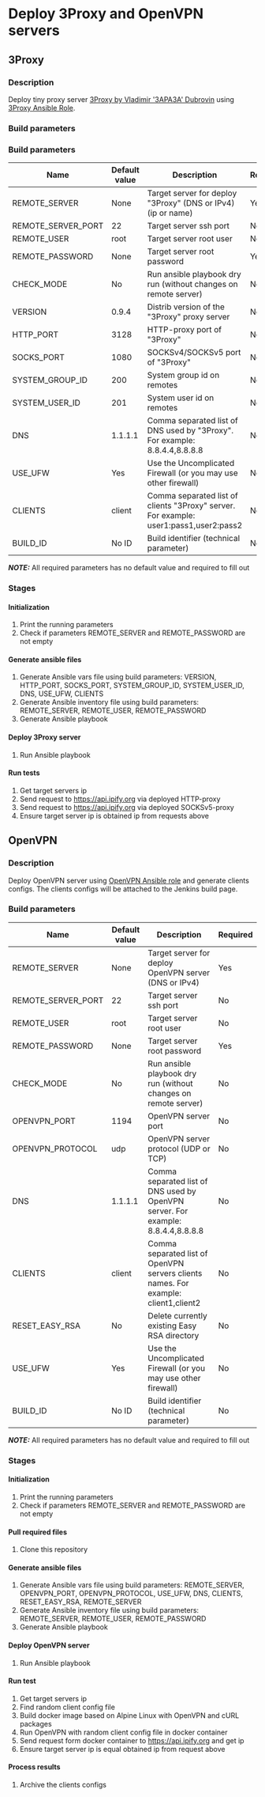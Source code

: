 # Deploy 3Proxy and OpenVPN servers
## 3Proxy
### Description
Deploy tiny proxy server [3Proxy by Vladimir '3APA3A' Dubrovin](https://github.com/3proxy/3proxy) using [3Proxy Ansible Role](https://github.com/spector517/3proxy-ansible-role).
### Build parameters
### Build parameters
| Name               | Default value | Description                                                                               | Required |
|--------------------|---------------|-------------------------------------------------------------------------------------------|----------|
| REMOTE_SERVER      | None          | Target server for deploy "3Proxy" (DNS or IPv4) (ip or name)                              | Yes      |
| REMOTE_SERVER_PORT | 22            | Target server ssh port                                                                    | No       |
| REMOTE_USER        | root          | Target server root user                                                                   | No       |
| REMOTE_PASSWORD    | None          | Target server root password                                                               | Yes      |
| CHECK_MODE         | No            | Run ansible playbook dry run (without changes on remote server)                           | No       |
| VERSION            | 0.9.4         | Distrib version of the "3Proxy" proxy server                                              | No       |
| HTTP_PORT          | 3128          | HTTP-proxy port of "3Proxy"                                                               | No       |
| SOCKS_PORT         | 1080          | SOCKSv4/SOCKSv5 port of "3Proxy"                                                          | No       |
| SYSTEM_GROUP_ID    | 200           | System group id on remotes                                                                | No       |
| SYSTEM_USER_ID     | 201           | System user id on remotes                                                                 | No       |
| DNS                | 1.1.1.1       | Comma separated list of DNS used by "3Proxy". For example: 8.8.4.4,8.8.8.8                | No       |
| USE_UFW            | Yes           | Use the Uncomplicated Firewall (or you may use other firewall)                            | No       |
| CLIENTS            | client        | Comma separated list of clients "3Proxy" server. For example: user1:pass1,user2:pass2     | No       |
| BUILD_ID           | No ID         | Build identifier (technical parameter)                                                    | No       |
**_NOTE:_**  All required parameters has no default value and required to fill out
### Stages
#### Initialization
1. Print the running parameters
2. Check if parameters REMOTE_SERVER and REMOTE_PASSWORD are not empty
#### Generate ansible files
1. Generate Ansible vars file using build parameters: VERSION, HTTP_PORT, SOCKS_PORT, SYSTEM_GROUP_ID, SYSTEM_USER_ID, DNS, USE_UFW, CLIENTS
2. Generate Ansible inventory file  using build parameters: REMOTE_SERVER, REMOTE_USER, REMOTE_PASSWORD
3. Generate Ansible playbook
#### Deploy 3Proxy server
1. Run Ansible playbook
#### Run tests
1. Get target servers ip
2. Send request to https://api.ipify.org via deployed HTTP-proxy
3. Send request to https://api.ipify.org via deployed SOCKSv5-proxy
4. Ensure target server ip is obtained ip from requests above
## OpenVPN
### Description
Deploy OpenVPN server using [OpenVPN Ansible role](https://github.com/spector517/openvpn-ansible-role) and generate clients configs.
The clients configs will be attached to the Jenkins build page.
### Build parameters
| Name               | Default value | Description                                                                               | Required |
|--------------------|---------------|-------------------------------------------------------------------------------------------|----------|
| REMOTE_SERVER      | None          | Target server for deploy OpenVPN server (DNS or IPv4)                                     | Yes      |
| REMOTE_SERVER_PORT | 22            | Target server ssh port                                                                    | No       |
| REMOTE_USER        | root          | Target server root user                                                                   | No       |
| REMOTE_PASSWORD    | None          | Target server root password                                                               | Yes      |
| CHECK_MODE         | No            | Run ansible playbook dry run (without changes on remote server)                           | No       |
| OPENVPN_PORT       | 1194          | OpenVPN server port                                                                       | No       |
| OPENVPN_PROTOCOL   | udp           | OpenVPN server protocol (UDP or TCP)                                                      | No       |
| DNS                | 1.1.1.1       | Comma separated list of DNS used by OpenVPN server. For example: 8.8.4.4,8.8.8.8          | No       |
| CLIENTS            | client        | Comma separated list of OpenVPN servers clients names. For example: client1,client2       | No       |
| RESET_EASY_RSA     | No            | Delete currently existing Easy RSA directory                                              | No       |
| USE_UFW            | Yes           | Use the Uncomplicated Firewall (or you may use other firewall)                            | No       |
| BUILD_ID           | No ID         | Build identifier (technical parameter)                                                    | No       |
**_NOTE:_**  All required parameters has no default value and required to fill out
### Stages
#### Initialization
1. Print the running parameters
2. Check if parameters REMOTE_SERVER and REMOTE_PASSWORD are not empty
#### Pull required files
1. Clone this repository
#### Generate ansible files
1. Generate Ansible vars file using build parameters: REMOTE_SERVER, OPENVPN_PORT, OPENVPN_PROTOCOL, USE_UFW, DNS, CLIENTS, RESET_EASY_RSA, REMOTE_SERVER
2. Generate Ansible inventory file  using build parameters: REMOTE_SERVER, REMOTE_USER, REMOTE_PASSWORD
3. Generate Ansible playbook
#### Deploy OpenVPN server
1. Run Ansible playbook
#### Run test
1. Get target servers ip
2. Find random client config file
3. Build docker image based on Alpine Linux with OpenVPN and cURL packages
4. Run OpenVPN with random client config file in docker container
5. Send request form docker container to https://api.ipify.org and get ip
6. Ensure target server ip is equal obtained ip from request above
#### Process results
1. Archive the clients configs